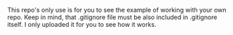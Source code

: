 This repo's only use is for you to see the example of working with your own repo. Keep in mind, that .gitignore file must be also included in .gitignore itself. I only uploaded it for you to see how it works.
